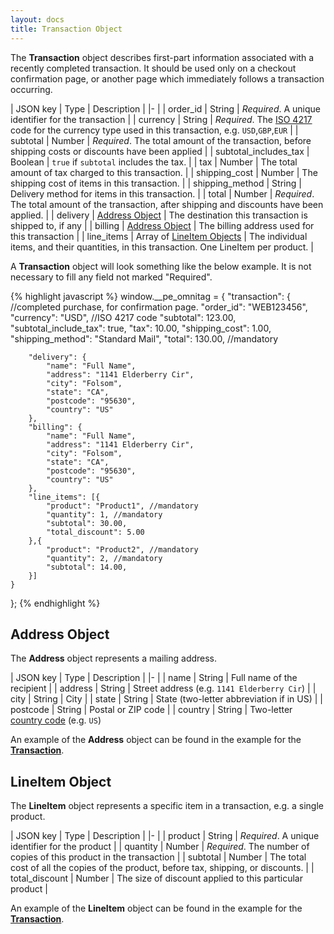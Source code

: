 ```yaml
---
layout: docs
title: Transaction Object
---
```


The __Transaction__ object describes first-part information associated with a
recently completed transaction. It should be used only on a checkout
confirmation page, or another page which immediately follows a transaction
occurring.

| JSON key    | Type           | Description |
|-                                           |
| order\_id               | String  | _Required_. A unique identifier for the transaction |
| currency                | String  | _Required_. The [ISO 4217](http://en.wikipedia.org/wiki/ISO_4217) code for the currency type used in this transaction, e.g. `USD`,`GBP`,`EUR` |
| subtotal                | Number  | _Required_. The total amount of the transaction, before shipping costs or discounts have been applied |
| subtotal\_includes\_tax | Boolean | `true` if `subtotal` includes the tax. |
| tax                     | Number  | The total amount of tax charged to this transaction. |
| shipping\_cost          | Number  | The shipping cost of items in this transaction. |
| shipping\_method        | String  | Delivery method for items in this transaction. |
| total                   | Number  | _Required_. The total amount of the transaction, after shipping and discounts have been applied. |
| delivery                | [Address Object](#address-object) | The destination this transaction is shipped to, if any |
| billing                 | [Address Object](#address-object) | The billing address used for this transaction |
| line\_items             | Array of [LineItem Objects](#lineitem-object) | The individual items, and their quantities, in this transaction. One LineItem per product. |

A __Transaction__ object will look something like the below example. It is not
necessary to fill any field not marked "Required".

{% highlight javascript %}
window.__pe_omnitag = {
    "transaction": { //completed purchase, for confirmation page.
        "order_id": "WEB123456",
        "currency": "USD", //ISO 4217 code
        "subtotal": 123.00,
        "subtotal_include_tax": true,
        "tax": 10.00,
        "shipping_cost": 1.00,
        "shipping_method": "Standard Mail",
        "total": 130.00, //mandatory

        "delivery": {
            "name": "Full Name",
            "address": "1141 Elderberry Cir",
            "city": "Folsom",
            "state": "CA",
            "postcode": "95630",
            "country": "US"
        },
        "billing": {
            "name": "Full Name",
            "address": "1141 Elderberry Cir",
            "city": "Folsom",
            "state": "CA",
            "postcode": "95630",
            "country": "US"
        },
        "line_items": [{
            "product": "Product1", //mandatory
            "quantity": 1, //mandatory
            "subtotal": 30.00,
            "total_discount": 5.00
        },{
            "product": "Product2", //mandatory
            "quantity": 2, //mandatory
            "subtotal": 14.00,
        }]
    }
};
{% endhighlight %}

Address Object
---

The __Address__ object represents a mailing address.

| JSON key    | Type           | Description |
|-                                           |
| name | String | Full name of the recipient |
| address | String | Street address (e.g. `1141 Elderberry Cir`) |
| city    | String | City |
| state   | String | State (two-letter abbreviation if in US) |
| postcode | String | Postal or ZIP code |
| country  | String | Two-letter [country code](http://en.wikipedia.org/wiki/ISO_3166-1_alpha-2) (e.g. `US`)

An example of the __Address__ object can be found in the example for the
[__Transaction__](#).

LineItem Object
---

The __LineItem__ object represents a specific item in a transaction, e.g. a
single product.

| JSON key    | Type           | Description |
|-                                           |
| product | String | _Required_. A unique identifier for the product |
| quantity | Number | _Required_. The number of copies of this product in the transaction |
| subtotal | Number |
The total cost of all the copies of the product, before tax, shipping, or discounts. |
| total\_discount | Number | The size of discount applied to this particular product |

An example of the __LineItem__ object can be found in the example for the
[__Transaction__](#).
